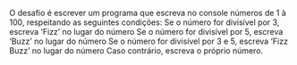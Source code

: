 O desafio é escrever um programa que escreva no console números de 1 à 100, respeitando as seguintes condições:
Se o número for divisível por 3, escreva ‘Fizz’ no lugar do número
Se o número for divisível por 5, escreva ‘Buzz’ no lugar do número
Se o número for divisível por 3 e 5, escreva ‘Fizz Buzz’ no lugar do número
Caso contrário, escreva o próprio número.